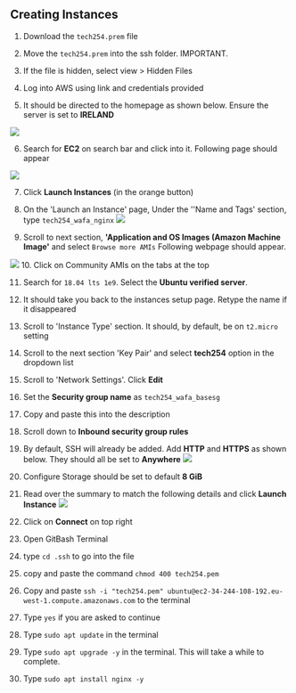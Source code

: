 ## Creating Instances 

1. Download the `tech254.prem` file 
2. Move the `tech254.prem` into the ssh folder. IMPORTANT.
3. If the file is hidden, select view > Hidden Files

4. Log into AWS using link and credentials provided
5. It should be directed to the homepage as shown below. Ensure the server is set to **IRELAND**

![](C:\Users\wafam\Documents\Tech_254\AWS_&_CloudComputing\homepage_ss.png)

6. Search for **EC2** on search bar and click into it. Following page should appear

![](C:\Users\wafam\Documents\Tech_254\AWS_&_CloudComputing\instances_homepage.png)

7. Click **Launch Instances** (in the orange button)

8. On the 'Launch an Instance' page, Under the ''Name and Tags' section, type `tech254_wafa_nginx`
![](C:\Users\wafam\Documents\Tech_254\AWS_&_CloudComputing\instance_name.png)

9. Scroll to next section, **'Application and OS Images (Amazon Machine Image'** and select `Browse more AMIs`
Following webpage should appear.

![](C:\Users\wafam\Documents\Tech_254\AWS_&_CloudComputing\browse_AMIs.png)
10. Click on Community AMIs on the tabs at the top

11. Search for `18.04 lts 1e9`. Select the **Ubuntu verified server**.

12.  It should take you back to the instances setup page. Retype the name if it disappeared

13. Scroll to 'Instance Type' section. It should, by default, be on `t2.micro` setting

14. Scroll to the next section 'Key Pair' and select **tech254** option in the dropdown list
15. Scroll to 'Network Settings'. Click **Edit**
16. Set the **Security group name** as `tech254_wafa_basesg`
17. Copy and paste this into the description
18. Scroll down to **Inbound security group rules**
19. By default, SSH will already be added. Add **HTTP** and **HTTPS** as shown below. They should all be set to **Anywhere**
![](C:\Users\wafam\Documents\Tech_254\AWS_&_CloudComputing\secuirty_group_rules.png)

21. Configure Storage should be set to default **8 GiB**
    
22. Read over the summary to match the following details and click **Launch Instance**
    ![](C:\Users\wafam\Documents\Tech_254\AWS_&_CloudComputing\launch_instances.png)

24. Click on **Connect** on top right 
23. Open GitBash Terminal 
23. type `cd .ssh` to go into the file
24. copy and paste the command `chmod 400 tech254.pem`
25. Copy and paste `ssh -i "tech254.pem" ubuntu@ec2-34-244-108-192.eu-west-1.compute.amazonaws.com` to the terminal 
26. Type `yes` if you are asked to continue 
27. Type `sudo apt update` in the terminal
26. Type `sudo apt upgrade -y` in the terminal. This will take a while to complete.
27. Type `sudo apt install nginx -y`




